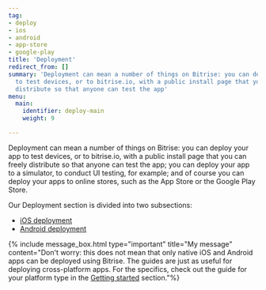 ```yaml
---
tag:
- deploy
- ios
- android
- app-store
- google-play
title: 'Deployment'
redirect_from: []
summary: 'Deployment can mean a number of things on Bitrise: you can deploy your app
  to test devices, or to bitrise.io, with a public install page that you can freely
  distribute so that anyone can test the app'
menu:
  main:
    identifier: deploy-main
    weight: 9

---
```

Deployment can mean a number of things on Bitrise: you can deploy your app to test devices, or to bitrise.io, with a public install page that you can freely distribute so that anyone can test the app; you can deploy your app to a simulator, to conduct UI testing, for example; and of course you can deploy your apps to online stores, such as the App Store or the Google Play Store.

Our Deployment section is divided into two subsections:

* [iOS deployment](/deploy/ios-deploy/index/)
* [Android deployment](/deploy/android-deploy/index/)

{% include message_box.html type="important" title="My message" content="Don't worry: this does not mean that only native iOS and Android apps can be deployed using Bitrise. The guides are just as useful for deploying cross-platform apps. For the specifics, check out the guide for your platform type in the [Getting started](/getting-started/index/) section."%}
